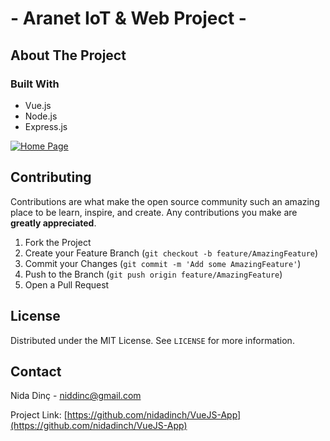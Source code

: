 #  - Aranet IoT & Web Project -

## About The Project

### Built With 

* Vue.js
* Node.js
* Express.js

[![Home Page](https://imgur.com/DGgYER0)](https://imgur.com/DGgYER0)

   
   
## Contributing

Contributions are what make the open source community such an amazing place to be learn, inspire, and create. Any contributions you make are **greatly appreciated**.

1. Fork the Project
2. Create your Feature Branch (`git checkout -b feature/AmazingFeature`)
3. Commit your Changes (`git commit -m 'Add some AmazingFeature'`)
4. Push to the Branch (`git push origin feature/AmazingFeature`)
5. Open a Pull Request



## License

Distributed under the MIT License. See `LICENSE` for more information.


## Contact

Nida Dinç - niddinc@gmail.com

Project Link: [https://github.com/nidadinch/VueJS-App](https://github.com/nidadinch/VueJS-App)

  
